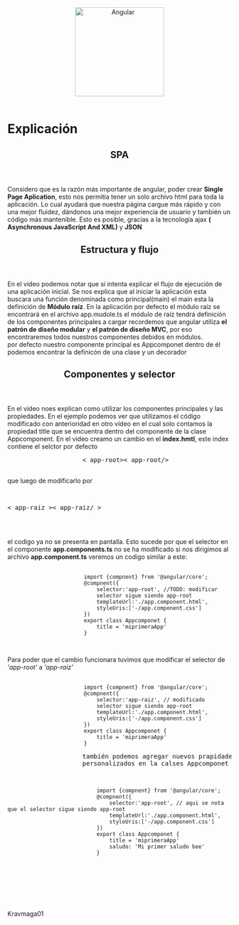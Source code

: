 <html lang="en">

<body>
    <main>
     <header>
            <img src="https://encrypted-tbn0.gstatic.com/images?q=tbn:ANd9GcQJrpZUHoZUspJrtkZz2uAe9pSHPqSMKAZMew&usqp=CAU" alt="Angular" width="200px" height="200px">
        </header>
        <h1>Explicación</h1>
        <section>
            <header>
                <h2>SPA</h2>
            </header>
            <p>
                Considero que es la razón más importante de angular, poder crear <strong> Single Page
                    Aplication</strong>, esto nos permitía tener un solo archivo html para toda la aplicación.
                Lo cual ayudará que nuestra página cargue más rápido y con una mejor fluidez, dándonos una mejor
                experiencia de usuario y también un código más mantenible.
                Esto es posible, gracias a la tecnología ajax <strong>( Asynchronous JavaScript And XML)</strong> y
                <strong>JSON</strong>
            </p>
        </section>
        <section>
            <header>
                <h2>
                    Estructura y flujo
                </h2>
            </header>
            <p>
                En el video podemos notar que si intenta explicar el flujo de ejecución de una aplicación inicial.
                Se nos explica que al iniciar la aplicación esta buscara una función denominada como principal(main) el
                main esta la definición de <strong> Módulo raíz</strong>.
                En la aplicación por defecto el módulo raíz se encontrará en el archivo app.mudole.ts el módulo de raíz
                tendrá definición de los componentes principales a cargar
                recordemos que angular utiliza <strong> el patrón de diseño modular</strong> y <strong>el patrón de
                    diseño MVC</strong>, por eso encontraremos todos nuestros componentes debidos en módulos.
                <br>
                por defecto nuestro componente principal es <strongApp>Appcomponet</strongApp> dentro de él podemos
                encontrar la definicón de
                una clase y un decorador
            </p>
        </section>
        <section>
            <header>
                <h2>Componentes y selector</h2>
            </header>
            <p>
                En el video noes explican como utilizar los componentes  principales y las propiedades.
                En el ejemplo podemos ver que utilizamos el código modificado con anterioridad en otro vídeo en el cual
                solo contamos la propiedad title  que se encuentra dentro del componente de la clase Appcomponent.
                En el video creamo un cambio en el <strong>index.hmtl</strong>, este index contiene el selctor por
                defecto
            <pre>
                    < app-root>< app-root/>
                </pre>
            que luego de modificarlo por
            <pre>
                    <p>< app-raiz >< app-raiz/ > </p>
                </pre>
            el codigo ya no se presenta en pantalla.
            Esto sucede por que el selector en el componente <strong>app.components.ts</strong> no se ha modificado
            si nos dirigimos al archivo <strong>app.component.ts</strong> veremos un codigo similar a este:
            <pre>
                    <code>
                        import {compnent} from '@angular/core';
                        @compnent({
                            selector:'app-root', //TODO: modificar 
                            selector sigue siendo app-root
                            templateUrl:'./app.component.html',
                            styleUris:['-/app.component.css']
                        })
                        export class Appcomponet {
                            title = 'miprimeraApp'
                        }
                    </code>
                </pre>
            Para poder que el cambio funcionara tuvimos que modificar el selector de <em>'app-root'</em> a
            <em>'app-raiz'</em>
            <pre>
                    <code>
                        import {compnent} from '@angular/core';
                        @compnent({
                            selector:'app-raiz', // modificado
                            selector sigue siendo app-root
                            templateUrl:'./app.component.html',
                            styleUris:['-/app.component.css']
                        })
                        export class Appcomponet {
                            title = 'miprimeraApp'
                        }
                    </code>
                    también podemos agregar nuevos prapidades
                    personalizados en la calses Appcomponet
                    <pre>
                        <code>
                            import {compnent} from '@angular/core';
                            @compnent({
                                selector:'app-root', // aqui se nota que el selector sigue siendo app-root
                                templateUrl:'./app.component.html',
                                styleUris:['-/app.component.css']
                            })
                            export class Appcomponet {
                                title = 'miprimeraApp'
                                saludo: 'Mi primer saludo bee'
                            }
                        </code>
            </p>
        </section>
    </main>
    <footer>
    <br/>
    <span>Kravmaga01</span>
    </footer>
</body>
</html>
